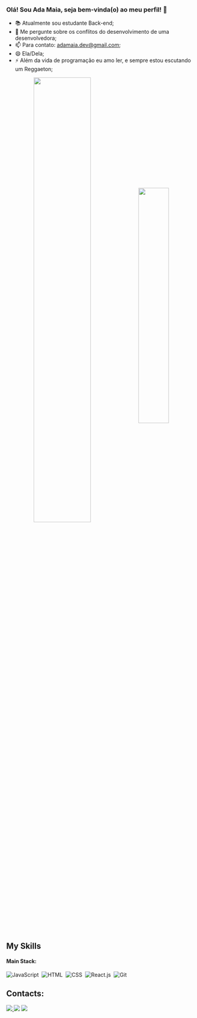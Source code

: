 ### Olá! Sou Ada Maia, seja bem-vinda(o) ao meu perfil! 👋

- 📚 Atualmente sou estudante Back-end;
- 💬 Me pergunte sobre os conflitos do desenvolvimento de uma desenvolvedora;
- 📫 Para contato: adamaia.dev@gmail.com;
- 😄 Ela/Dela;
- ⚡ Além da vida de programação eu amo ler, e sempre estou escutando um Reggaeton;


<div  align="center" style="margin-bottom:100px">
<img width=55% align="center"  src="https://github-readme-streak-stats.herokuapp.com?user=Adamaia&theme=radical&mode=weekly" />
<img width=40% align="center" src="https://github-readme-stats-git-main-Adamaia.vercel.app/api/top-langs/?username=Adamaia&show_icons=true&theme=radical&layout=compact" />
 </div>
 
 &nbsp;
 &nbsp;
## My Skills

#### Main Stack:

![JavaScript](https://img.shields.io/badge/JavaScript-F7DF1E?style=for-the-badge&logo=javascript&logoColor=black)&nbsp;
![HTML](https://img.shields.io/badge/HTML5-E34F26?style=for-the-badge&logo=html5&logoColor=white)&nbsp;
![CSS](https://img.shields.io/badge/CSS3-1572B6?style=for-the-badge&logo=css3&logoColor=white)&nbsp;
![React.js](https://img.shields.io/badge/React-20232A?style=for-the-badge&logo=react&logoColor=61DAFB)&nbsp;
![Git](https://img.shields.io/badge/GIT-E44C30?style=for-the-badge&logo=git&logoColor=white)&nbsp;


## Contacts:

<div> 
<a href="https://www.instagram.com/ada_mamii" target="_blank"><img src="https://img.shields.io/badge/-Instagram-%23E4405F?style=for-the-badge&logo=instagram&logoColor=white">
</a>
<a href = "mailto:contato.adamaia.dev@gmail.com"> <img src="https://img.shields.io/badge/-Gmail-%23333?style=for-the-badge&logo=gmail&logoColor=white" target="_blank"></a>
<a href="https://www.linkedin.com/in/ada-maia-255a47291/" target="_blank"><img src="https://img.shields.io/badge/-LinkedIn-%230077B5?style=for-the-badge&logo=linkedin&logoColor=white"  target="_blank"></a> 

 

